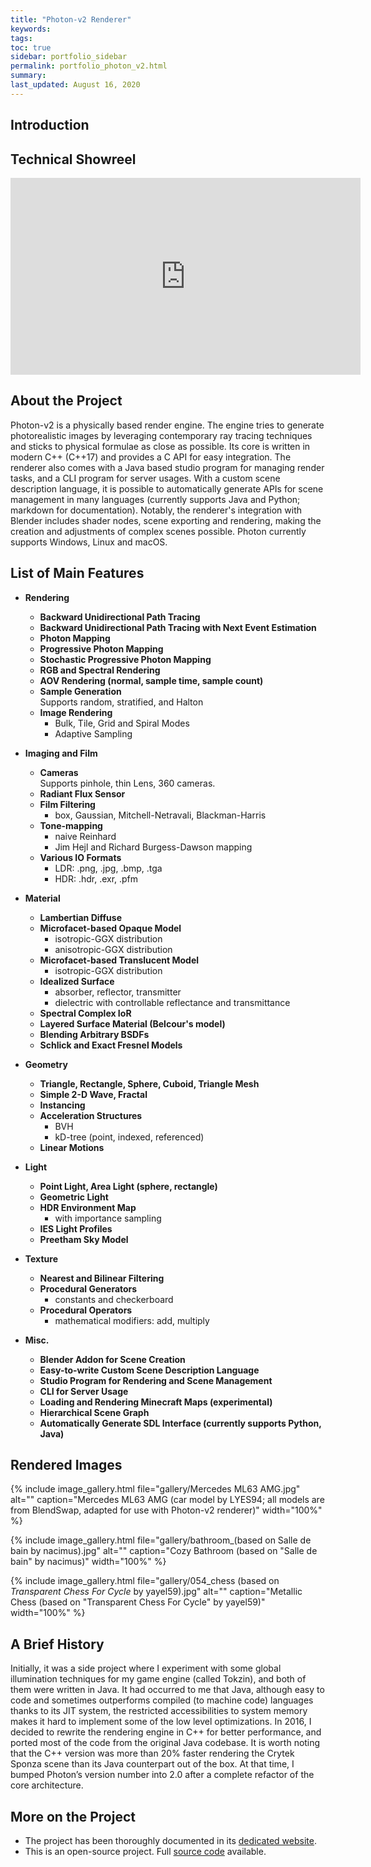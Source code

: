 ```yaml
---
title: "Photon-v2 Renderer"
keywords: 
tags: 
toc: true
sidebar: portfolio_sidebar
permalink: portfolio_photon_v2.html
summary: 
last_updated: August 16, 2020
---
```


## Introduction

## Technical Showreel

<iframe width="560" height="315" src="https://www.youtube.com/embed/yieawWJ31pw" frameborder="0" allow="accelerometer; autoplay; encrypted-media; gyroscope; picture-in-picture" allowfullscreen></iframe>

## About the Project

Photon-v2 is a physically based render engine. The engine tries to generate photorealistic images by leveraging contemporary ray tracing techniques and sticks to physical formulae as close as possible. Its core is written in modern C++ (C++17) and provides a C API for easy integration. The renderer also comes with a Java based studio program for managing render tasks, and a CLI program for server usages. With a custom scene description language, it is possible to automatically generate APIs for scene management in many languages (currently supports Java and Python; markdown for documentation). Notably, the renderer's integration with Blender includes shader nodes, scene exporting and rendering, making the creation and adjustments of complex scenes possible. Photon currently supports Windows, Linux and macOS.

## List of Main Features

* **Rendering**
  * **Backward Unidirectional Path Tracing**
  * **Backward Unidirectional Path Tracing with Next Event Estimation**
  * **Photon Mapping**
  * **Progressive Photon Mapping**
  * **Stochastic Progressive Photon Mapping**
  * **RGB and Spectral Rendering**
  * **AOV Rendering (normal, sample time, sample count)**
  * **Sample Generation**  
    Supports random, stratified, and Halton
  * **Image Rendering**
    * Bulk, Tile, Grid and Spiral Modes
    * Adaptive Sampling

* **Imaging and Film**
  * **Cameras**  
    Supports pinhole, thin Lens, 360 cameras.
  * **Radiant Flux Sensor**
  * **Film Filtering**
    * box, Gaussian, Mitchell-Netravali, Blackman-Harris
  * **Tone-mapping**
    * naive Reinhard
    * Jim Hejl and Richard Burgess-Dawson mapping
  * **Various IO Formats**
    * LDR: .png, .jpg, .bmp, .tga
    * HDR: .hdr, .exr, .pfm

* **Material**
  * **Lambertian Diffuse**
  * **Microfacet-based Opaque Model**
    * isotropic-GGX distribution
    * anisotropic-GGX distribution
  * **Microfacet-based Translucent Model**
    * isotropic-GGX distribution
  * **Idealized Surface**
    * absorber, reflector, transmitter
    * dielectric with controllable reflectance and transmittance
  * **Spectral Complex IoR**
  * **Layered Surface Material (Belcour's model)**
  * **Blending Arbitrary BSDFs**
  * **Schlick and Exact Fresnel Models**

* **Geometry**
  * **Triangle, Rectangle, Sphere, Cuboid, Triangle Mesh**
  * **Simple 2-D Wave, Fractal**
  * **Instancing**
  * **Acceleration Structures**
    * BVH
    * kD-tree (point, indexed, referenced)
  * **Linear Motions**

* **Light**
  * **Point Light, Area Light (sphere, rectangle)**
  * **Geometric Light**
  * **HDR Environment Map**
    * with importance sampling
  * **IES Light Profiles**
  * **Preetham Sky Model**

* **Texture**
  * **Nearest and Bilinear Filtering**
  * **Procedural Generators**
    * constants and checkerboard
  * **Procedural Operators**
    * mathematical modifiers: add, multiply

* **Misc.**
  * **Blender Addon for Scene Creation**
  * **Easy-to-write Custom Scene Description Language**
  * **Studio Program for Rendering and Scene Management**
  * **CLI for Server Usage**
  * **Loading and Rendering Minecraft Maps (experimental)**
  * **Hierarchical Scene Graph**
  * **Automatically Generate SDL Interface (currently supports Python, Java)**

## Rendered Images

{% include image_gallery.html file="gallery/Mercedes ML63 AMG.jpg" alt="" caption="Mercedes ML63 AMG (car model by LYES94; all models are from BlendSwap, adapted for use with Photon-v2 renderer)" width="100%" %}

{% include image_gallery.html file="gallery/bathroom_(based on Salle de bain by nacimus).jpg" alt="" caption="Cozy Bathroom (based on \"Salle de bain\" by nacimus)" width="100%" %}

{% include image_gallery.html file="gallery/054_chess (based on _Transparent Chess For Cycle_ by yayel59).jpg" alt="" caption="Metallic Chess (based on \"Transparent Chess For Cycle\" by yayel59)" width="100%" %}

## A Brief History

Initially, it was a side project where I experiment with some global illumination techniques for my game engine (called Tokzin), and both of them were written in Java. It had occurred to me that Java, although easy to code and sometimes outperforms compiled (to machine code) languages thanks to its JIT system, the restricted accessibilities to system memory makes it hard to implement some of the low level optimizations. In 2016, I decided to rewrite the rendering engine in C++ for better performance, and ported most of the code from the original Java codebase. It is worth noting that the C++ version was more than 20% faster rendering the Crytek Sponza scene than its Java counterpart out of the box. At that time, I bumped Photon’s version number into 2.0 after a complete refactor of the core architecture.

## More on the Project

* The project has been thoroughly documented in its [dedicated website](photon_v2_what_is_photon.html).
* This is an open-source project. Full [source code](https://github.com/TzuChieh/Photon-v2) available.
